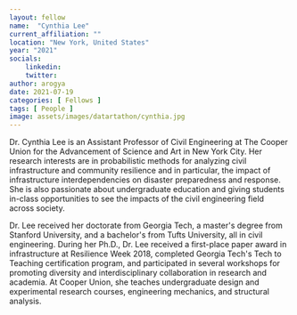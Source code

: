 ```yaml
---
layout: fellow
name:  "Cynthia Lee"
current_affiliation: ""
location: "New York, United States"
year: "2021"
socials:
    linkedin: 
    twitter: 
author: arogya
date: 2021-07-19
categories: [ Fellows ]
tags: [ People ]
image: assets/images/datartathon/cynthia.jpg
---
```


Dr. Cynthia Lee is an Assistant Professor of Civil Engineering at The Cooper Union for the Advancement of Science and Art in New York City. Her research interests are in probabilistic methods for analyzing civil infrastructure and community resilience and in particular, the impact of infrastructure interdependencies on disaster preparedness and response. She is also passionate about undergraduate education and giving students in-class opportunities to see the impacts of the civil engineering field across society. 

Dr. Lee received her doctorate from Georgia Tech, a master's degree from Stanford University, and a bachelor's from Tufts University, all in civil engineering. During her Ph.D., Dr. Lee received a first-place paper award in infrastructure at Resilience Week 2018, completed Georgia Tech's Tech to Teaching certification program, and participated in several workshops for promoting diversity and interdisciplinary collaboration in research and academia. At Cooper Union, she teaches undergraduate design and experimental research courses, engineering mechanics, and structural analysis. 